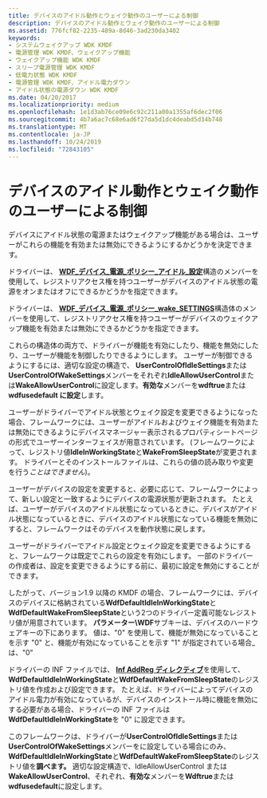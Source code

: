 ```yaml
---
title: デバイスのアイドル動作とウェイク動作のユーザーによる制御
description: デバイスのアイドル動作とウェイク動作のユーザーによる制御
ms.assetid: 776fcf82-2235-489a-8d46-3ad230da3402
keywords:
- システムウェイクアップ WDK KMDF
- 電源管理 WDK KMDF、ウェイクアップ機能
- ウェイクアップ機能 WDK KMDF
- スリープ電源管理 WDK KMDF
- 低電力状態 WDK KMDF
- 電源管理 WDK KMDF、アイドル電力ダウン
- アイドル状態の電源ダウン WDK KMDF
ms.date: 04/20/2017
ms.localizationpriority: medium
ms.openlocfilehash: 1e1d3ab76ce09e6c92c211a00a1355af6dec2f06
ms.sourcegitcommit: 4b7a6ac7c68e6ad6f27da5d1dc4deabd5d34b748
ms.translationtype: MT
ms.contentlocale: ja-JP
ms.lasthandoff: 10/24/2019
ms.locfileid: "72843105"
---
```

# <a name="user-control-of-device-idle-and-wake-behavior"></a>デバイスのアイドル動作とウェイク動作のユーザーによる制御


デバイスにアイドル状態の電源またはウェイクアップ機能がある場合は、ユーザーがこれらの機能を有効または無効にできるようにするかどうかを決定できます。

ドライバーは、 [**WDF\_デバイス\_電源\_ポリシー\_アイドル\_設定**](https://docs.microsoft.com/windows-hardware/drivers/ddi/wdfdevice/ns-wdfdevice-_wdf_device_power_policy_idle_settings)構造のメンバーを使用して、レジストリアクセス権を持つユーザーがデバイスのアイドル状態の電源をオンまたはオフにできるかどうかを指定できます。

ドライバーは、 [**WDF\_デバイス\_電源\_ポリシー\_wake\_SETTINGS**](https://docs.microsoft.com/windows-hardware/drivers/ddi/wdfdevice/ns-wdfdevice-_wdf_device_power_policy_wake_settings)構造体のメンバーを使用して、レジストリアクセス権を持つユーザーがデバイスのウェイクアップ機能を有効または無効にできるかどうかを指定できます。

これらの構造体の両方で、ドライバーが機能を有効にしたり、機能を無効にしたり、ユーザーが機能を制御したりできるようにします。 ユーザーが制御できるようにするには、適切な設定の構造で、 **UserControlOfIdleSettings**または**UserControlOfWakeSettings**メンバーをそれぞれ**IdleAllowUserControl**または**WakeAllowUserControl**に設定します。**有効な**メンバーを**wdftrue**または**wdfusedefault に設定**します。

ユーザーがドライバーでアイドル状態とウェイク設定を変更できるようになった場合、フレームワークには、ユーザーがアイドルおよびウェイク機能を有効または無効にできるようにデバイスマネージャー表示されるプロパティシートページの形式でユーザーインターフェイスが用意されています。 (フレームワークによって、レジストリ値**IdleInWorkingState**と**WakeFromSleepState**が変更されます。 ドライバーとそのインストールファイルは、これらの値の読み取りや変更を行う*ことはできません*)。

ユーザーがデバイスの設定を変更すると、必要に応じて、フレームワークによって、新しい設定と一致するようにデバイスの電源状態が更新されます。 たとえば、ユーザーがデバイスのアイドル状態になっているときに、デバイスがアイドル状態になっているときに、デバイスのアイドル状態になっている機能を無効にすると、フレームワークはそのデバイスを動作状態に戻します。

ユーザーがドライバーでアイドル設定とウェイク設定を変更できるようにすると、フレームワークは既定でこれらの設定を有効にします。 一部のドライバーの作成者は、設定を変更できるようにする前に、最初に設定を無効にすることができます。

したがって、バージョン1.9 以降の KMDF の場合、フレームワークには、デバイスのデバイスに格納されている**WdfDefaultIdleInWorkingState**と**WdfDefaultWakeFromSleepState**という2つのドライバー定義可能なレジストリ値が用意されています。 **パラメーター\\WDF**サブキーは、デバイスのハードウェアキーの下にあります。 値は、"0" を使用して、機能が無効になっていることを示す "0" と、機能が有効になっていることを示す "1" が指定されている場合\_は、"0"

ドライバーの INF ファイルでは、 [**Inf AddReg ディレクティブ**](https://docs.microsoft.com/windows-hardware/drivers/install/inf-addreg-directive)を使用して、 **WdfDefaultIdleInWorkingState**と**WdfDefaultWakeFromSleepState**のレジストリ値を作成および設定できます。 たとえば、ドライバーによってデバイスのアイドル電力が有効になっているが、デバイスのインストール時に機能を無効にする必要がある場合、ドライバーの INF ファイルは**WdfDefaultIdleInWorkingState**を "0" に設定できます。

このフレームワークは、ドライバーが**UserControlOfIdleSettings**または**UserControlOfWakeSettings**メンバーをに設定している場合にのみ、 **WdfDefaultIdleInWorkingState**と**WdfDefaultWakeFromSleepState**のレジストリ値を**調べます。** 適切な設定構造で、IdleAllowUserControl または**WakeAllowUserControl**、それぞれ、**有効な**メンバーを**Wdftrue**または**wdfusedefault**に設定します。

 

 





